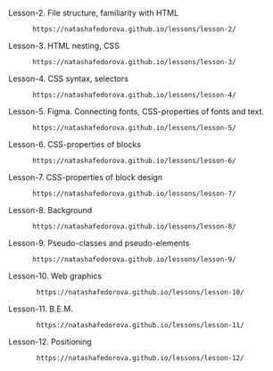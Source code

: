 Lesson-2. File structure, familiarity with HTML 

          https://natashafedorova.github.io/lessons/lesson-2/


Lesson-3. HTML nesting, CSS

          https://natashafedorova.github.io/lessons/lesson-3/
          

Lesson-4. CSS syntax, selectors

          https://natashafedorova.github.io/lessons/lesson-4/
          

Lesson-5. Figma. Connecting fonts, CSS-properties of fonts and text.

          https://natashafedorova.github.io/lessons/lesson-5/


Lesson-6. CSS-properties of blocks

          https://natashafedorova.github.io/lessons/lesson-6/
          

Lesson-7. CSS-properties of block design

          https://natashafedorova.github.io/lessons/lesson-7/
          

Lesson-8. Background

          https://natashafedorova.github.io/lessons/lesson-8/
          

Lesson-9. Pseudo-classes and pseudo-elements

          https://natashafedorova.github.io/lessons/lesson-9/
          

Lesson-10. Web graphics

           https://natashafedorova.github.io/lessons/lesson-10/
           

Lesson-11. B.E.M.

           https://natashafedorova.github.io/lessons/lesson-11/


Lesson-12. Positioning

           https://natashafedorova.github.io/lessons/lesson-12/

           
